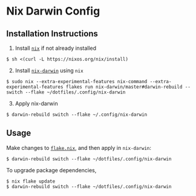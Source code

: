 # Nix Darwin Config

## Installation Instructions
1. Install [`nix`](https://nixos.org/download/) if not already installed
```
$ sh <(curl -L https://nixos.org/nix/install)
```

2. Install [`nix-darwin`](https://github.com/LnL7/nix-darwin) using `nix`
```
$ sudo nix --extra-experimental-features nix-command --extra-experimental-features flakes run nix-darwin/master#darwin-rebuild -- switch --flake ~/dotfiles/.config/nix-darwin
```

3. Apply nix-darwin
```
$ darwin-rebuild switch --flake ~/.config/nix-darwin
```

## Usage
Make changes to [`flake.nix`](./flake.nix), and then apply in `nix-darwin`:
```
$ darwin-rebuild switch --flake ~/dotfiles/.config/nix-darwin
```

To upgrade package dependencies,
```
$ nix flake update
$ darwin-rebuild switch --flake ~/dotfiles/.config/nix-darwin
```
